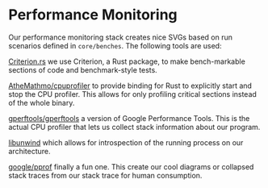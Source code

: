 # Performance Monitoring

Our performance monitoring stack creates nice SVGs based on run scenarios defined in `core/benches`.
The following tools are used:

[Criterion.rs](https://bheisler.github.io/criterion.rs/book/user_guide/profiling.html) we use Criterion, a Rust package, to make bench-markable sections of code and benchmark-style tests.

[AtheMathmo/cpuprofiler](https://github.com/AtheMathmo/cpuprofiler) to provide binding for Rust to explicitly start and stop the CPU profiler. This allows for only profiling critical sections instead of the whole binary.

[gperftools/gperftools](https://github.com/gperftools/gperftools) a version of Google Performance Tools. This is the actual CPU profiler that lets us collect stack information about our program.

[libunwind](https://www.nongnu.org/libunwind/) which allows for introspection of the running process on our architecture.

[google/pprof](https://github.com/google/pprof) finally a fun one. This create our cool diagrams or collapsed stack traces from our stack trace for human consumption.

